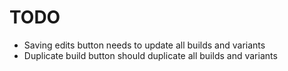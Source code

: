 # TODO

- Saving edits button needs to update all builds and variants
- Duplicate build button should duplicate all builds and variants
